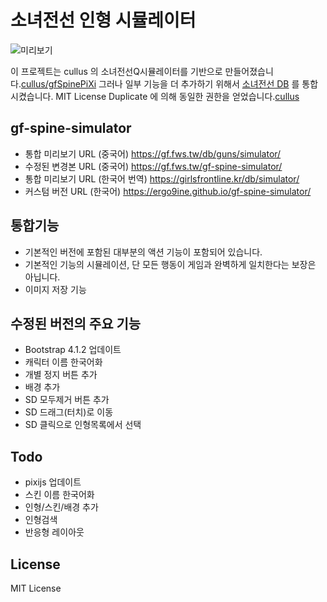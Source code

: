 # 소녀전선 인형 시뮬레이터

![미리보기](https://raw.githubusercontent.com/wsmwason/gf-spine-simulator/master/images/preview.png)

이 프로젝트는 cullus 의 소녀전선Q시뮬레이터를 기반으로 만들어졌습니다.[cullus/gfSpinePiXi](https://github.com/cullus/gfSpinePiXi)
그러나 일부 기능을 더 추가하기 위해서 [소녀전선 DB](https://gf.fws.tw/) 를 통합시켰습니다.
MIT License Duplicate 에 의해 동일한 권한을 얻었습니다.[cullus](https://github.com/cullus)

## gf-spine-simulator

 * 통합 미리보기 URL (중국어) https://gf.fws.tw/db/guns/simulator/
 * 수정된 변경본 URL (중국어) https://gf.fws.tw/gf-spine-simulator/
 * 통합 미리보기 URL (한국어 번역) https://girlsfrontline.kr/db/simulator/
 * 커스텀 버전   URL (한국어) https://ergo9ine.github.io/gf-spine-simulator/

## 통합기능

 * 기본적인 버전에 포함된 대부분의 액션 기능이 포함되어 있습니다.
 * 기본적인 기능의 시뮬레이션, 단 모든 행동이 게임과 완벽하게 일치한다는 보장은 아닙니다.
 * 이미지 저장 기능

## 수정된 버전의 주요 기능
 
 * Bootstrap 4.1.2 업데이트
 * 캐릭터 이름 한국어화
 * 개별 정지 버튼 추가
 * 배경 추가
 * SD 모두제거 버튼 추가
 * SD 드래그(터치)로 이동
 * SD 클릭으로 인형목록에서 선택

## Todo

 * pixijs 업데이트
 * 스킨 이름 한국어화
 * 인형/스킨/배경 추가
 * 인형검색
 * 반응형 레이아웃

## License

MIT License
